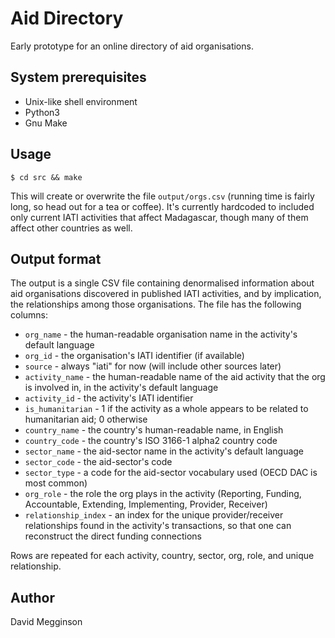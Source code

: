 Aid Directory
=============

Early prototype for an online directory of aid organisations.

## System prerequisites

- Unix-like shell environment
- Python3
- Gnu Make

## Usage

    $ cd src && make
    
This will create or overwrite the file ``output/orgs.csv`` (running time is fairly long, so head out for a tea or coffee).  It's currently hardcoded to included only current IATI activities that affect Madagascar, though many of them affect other countries as well.

## Output format

The output is a single CSV file containing denormalised information about aid organisations discovered in published IATI activities, and by implication, the relationships among those organisations.  The file has the following columns:

- ``org_name`` - the human-readable organisation name in the activity's default language
- ``org_id`` - the organisation's IATI identifier (if available)
- ``source`` - always "iati" for now (will include other sources later)
- ``activity_name`` - the human-readable name of the aid activity that the org is involved in, in the activity's default language
- ``activity_id`` - the activity's IATI identifier
- ``is_humanitarian`` - 1 if the activity as a whole appears to be related to humanitarian aid; 0 otherwise
- ``country_name`` - the country's human-readable name, in English
- ``country_code`` - the country's ISO 3166-1 alpha2 country code
- ``sector_name`` - the aid-sector name in the activity's default language
- ``sector_code`` - the aid-sector's code
- ``sector_type`` - a code for the aid-sector vocabulary used (OECD DAC is most common)
- ``org_role`` - the role the org plays in the activity (Reporting, Funding, Accountable, Extending, Implementing, Provider, Receiver)
- ``relationship_index`` - an index for the unique provider/receiver relationships found in the activity's transactions, so that one can reconstruct the direct funding connections

Rows are repeated for each activity, country, sector, org, role, and unique relationship.


## Author

David Megginson
